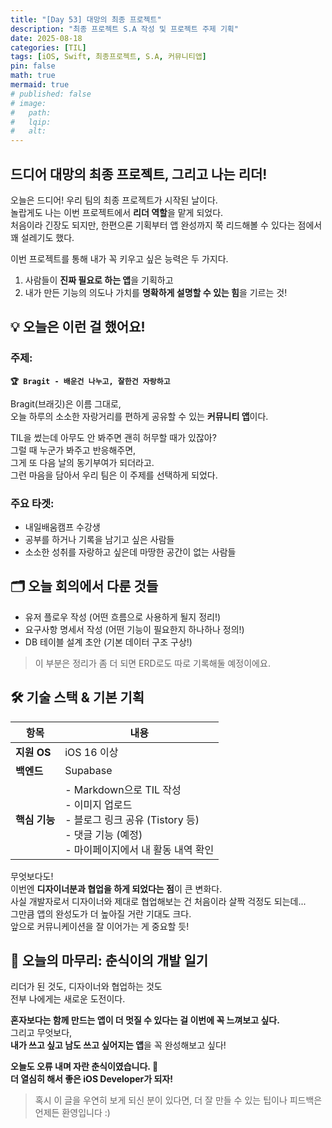 ```yaml
---
title: "[Day 53] 대망의 최종 프로젝트" 
description: "최종 프로젝트 S.A 작성 및 프로젝트 주제 기획"
date: 2025-08-18
categories: [TIL]
tags: [iOS, Swift, 최종프로젝트, S.A, 커뮤니티앱]
pin: false
math: true
mermaid: true
# published: false
# image:
#   path:
#   lqip: 
#   alt: 
---
```


## 드디어 대망의 최종 프로젝트, 그리고 나는 리더!

오늘은 드디어! 우리 팀의 최종 프로젝트가 시작된 날이다.  
놀랍게도 나는 이번 프로젝트에서 **리더 역할**을 맡게 되었다.  
처음이라 긴장도 되지만, 한편으론 기획부터 앱 완성까지 쭉 리드해볼 수 있다는 점에서 꽤 설레기도 했다.

이번 프로젝트를 통해 내가 꼭 키우고 싶은 능력은 두 가지다.  
1) 사람들이 **진짜 필요로 하는 앱**을 기획하고  
2) 내가 만든 기능의 의도나 가치를 **명확하게 설명할 수 있는 힘**을 기르는 것!

## 💡 오늘은 이런 걸 했어요!

### 주제:  
**`🏆 Bragit - 배운건 나누고, 잘한건 자랑하고`**

Bragit(브래깃)은 이름 그대로,  
오늘 하루의 소소한 자랑거리를 편하게 공유할 수 있는 **커뮤니티 앱**이다.  

TIL을 썼는데 아무도 안 봐주면 괜히 허무할 때가 있잖아?  
그럴 때 누군가 봐주고 반응해주면,  
그게 또 다음 날의 동기부여가 되더라고.  
그런 마음을 담아서 우리 팀은 이 주제를 선택하게 되었다.

### 주요 타겟:
- 내일배움캠프 수강생
- 공부를 하거나 기록을 남기고 싶은 사람들
- 소소한 성취를 자랑하고 싶은데 마땅한 공간이 없는 사람들

## 🗂️ 오늘 회의에서 다룬 것들

- 유저 플로우 작성 (어떤 흐름으로 사용하게 될지 정리!)
- 요구사항 명세서 작성 (어떤 기능이 필요한지 하나하나 정의!)
- DB 테이블 설계 초안 (기본 데이터 구조 구상!)

> 이 부분은 정리가 좀 더 되면 ERD로도 따로 기록해둘 예정이에요.

## 🛠️ 기술 스택 & 기본 기획

| 항목        | 내용 |
|-------------|------|
| **지원 OS** | iOS 16 이상 |
| **백엔드**  | Supabase |
| **핵심 기능** | - Markdown으로 TIL 작성<br>- 이미지 업로드<br>- 블로그 링크 공유 (Tistory 등)<br>- 댓글 기능 (예정)<br>- 마이페이지에서 내 활동 내역 확인 |

무엇보다도!  
이번엔 **디자이너분과 협업을 하게 되었다는 점**이 큰 변화다.  
사실 개발자로서 디자이너와 제대로 협업해보는 건 처음이라 살짝 걱정도 되는데...  
그만큼 앱의 완성도가 더 높아질 거란 기대도 크다.  
앞으로 커뮤니케이션을 잘 이어가는 게 중요할 듯!

## 🐾 오늘의 마무리: 춘식이의 개발 일기

리더가 된 것도, 디자이너와 협업하는 것도  
전부 나에게는 새로운 도전이다.  

**혼자보다는 함께 만드는 앱이 더 멋질 수 있다는 걸 이번에 꼭 느껴보고 싶다.**  
그리고 무엇보다,  
**내가 쓰고 싶고 남도 쓰고 싶어지는 앱**을 꼭 완성해보고 싶다!

**오늘도 오류 내며 자란 춘식이였습니다. 🐾**  
**더 열심히 해서 좋은 iOS Developer가 되자!**

> 혹시 이 글을 우연히 보게 되신 분이 있다면, 더 잘 만들 수 있는 팁이나 피드백은 언제든 환영입니다 :)